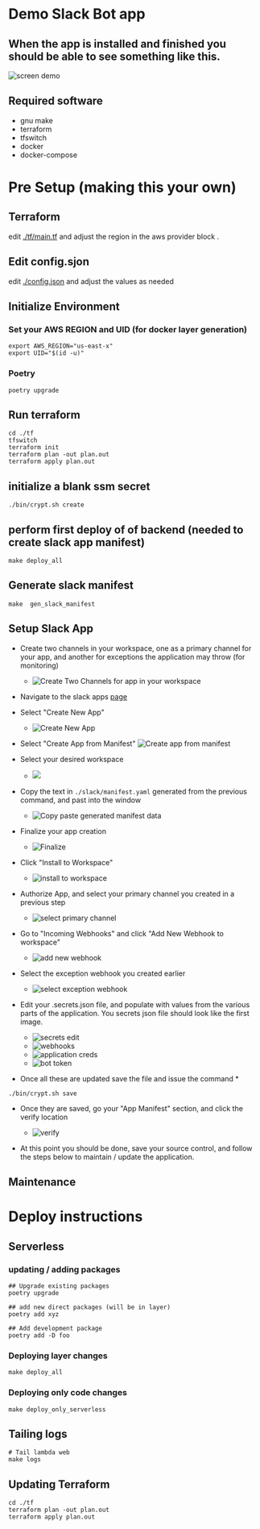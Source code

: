 # Demo Slack Bot app

## When the app is installed and finished you should be able to see something like this.
![screen demo](./media/command_demo.gif)


## Required software
* gnu make
* terraform
* tfswitch
* docker
* docker-compose


# Pre Setup (making this your own)
## Terraform
edit [./tf/main.tf](./tf/main.tf) and adjust the region in the aws provider
block .

## Edit config.sjon
edit [./config.json](./config.json) and adjust the values as needed


## Initialize Environment

### Set your AWS REGION and UID (for docker layer generation)
```
export AWS_REGION="us-east-x"
export UID="$(id -u)"
```

### Poetry
`poetry upgrade`

## Run terraform
```
cd ./tf
tfswitch
terraform init
terraform plan -out plan.out
terraform apply plan.out
```

## initialize a blank ssm secret
```
./bin/crypt.sh create
```

## perform first deploy of of backend (needed to create slack app manifest)
```
make deploy_all
```

## Generate slack manifest
```
make  gen_slack_manifest
```

## Setup Slack App
* Create two channels in your workspace, one as a primary channel for your app,
    and another for exceptions the application may throw (for monitoring)
    * ![Create Two Channels for app in your workspace](./media/create_slack_channels_for_app.png)

* Navigate to the slack apps [page](https://api.slack.com/apps/)
* Select "Create New App"
    * ![Create New App](./media/create_new_app.png)
* Select "Create App from Manifest"
    ![Create app from manifest](./media/create_new_from_manifest.png)

* Select your desired workspace
    * ![](./media/create_new_select_workspace.png)

* Copy the text in `./slack/manifest.yaml` generated from the previous command,
    and past into the window
    * ![Copy paste generated manifest data](./media/create_new_paste_manifest.png)

* Finalize your app creation
    * ![Finalize](./media/create_new_finalize.png)

* Click "Install to Workspace"
    * ![install to workspace](./media/install_app_start.png)

* Authorize App, and select your primary channel you created in a previous step
    * ![select primary channel](./media/install_app_authorize.png)

* Go to "Incoming Webhooks" and click "Add New Webhook to workspace"
    * ![add new webhook](./media/wh_add_new_webhook.png)

* Select the exception webhook you created earlier
    * ![select exception webhook](./media/wh_create_exception_webhook.png)

* Edit your .secrets.json file, and populate with values from the various parts
of the application. You secrets json file should look like the first image.
    * ![secrets edit](./media/creds_secrets_json_edit.png)
    * ![webhooks](./media/creds_webhook_copy_paste.png)
    * ![application creds](./media/creds_app.png)
    * ![bot token](./media/creds_bot_token.png)

* Once all these are updated save the file and issue the command
    *
```
./bin/crypt.sh save
```

* Once they are saved, go your "App Manifest" section, and click the verify
location
    * ![verify](./media/verify_endpoint.png)

* At this point you should be done, save your source control, and follow the
steps below to maintain / update the application.



## Maintenance

# Deploy instructions

## Serverless

### updating / adding packages
```
## Upgrade existing packages
poetry upgrade

## add new direct packages (will be in layer)
poetry add xyz

## Add development package
poetry add -D foo
```

### Deploying layer changes
```
make deploy_all
```

### Deploying only code changes
```
make deploy_only_serverless
```

## Tailing logs
```
# Tail lambda web
make logs
```

## Updating Terraform

```
cd ./tf
terraform plan -out plan.out
terraform apply plan.out
```
